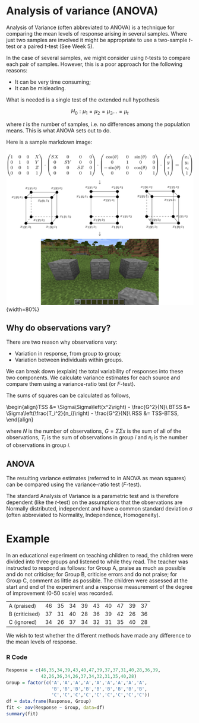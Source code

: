 # Analysis of variance (ANOVA)
Analysis of Variance (often abbreviated to ANOVA) is a technique for
comparing the mean levels of response arising in several samples.
Where just two samples are involved it might be appropriate to use a
two-sample $t$-test or a paired $t$-test (See Week 5).

In the case of several samples, we might consider using $t$-tests to
compare each pair of samples.  However, this is a poor approach for the
following reasons:

 * It can be very time consuming;
 * It can be misleading.

What is needed is a single test of the extended null hypothesis

$$H_0 : \mu_1 = \mu_2 = \mu_3\dots=\mu_t$$

where $t$ is the number of samples, i.e.  no differences among the
population means.  This is what ANOVA sets out to do.

Here is a sample markdown image:

![](static/images/mc.png){width=80%}

## Why do observations vary?
There are two reason why observations vary:

 * Variation in response, from group to group;
 * Variation between individuals within groups.

We can break down (explain) the total variability of responses into these
two components. We calculate variance estimates for each source and compare them using
a variance-ratio test (or $F$-test).

The sums of squares can be calculated as follows,

\begin{align}TSS &= \Sigma\Sigma\left(x^2\right) - \frac{G^2}{N}\\
BTSS &= \Sigma\left(\frac{T_i^2}{n_i}\right) - \frac{G^2}{N}\\
RSS &= TSS-BTSS,
\end{align}

where $N$ is the number of observations, $G=\Sigma\Sigma x$ is the sum of all of
the observations, $T_i$ is the sum of observations in group $i$ and $n_i$ is the
number of observations in group $i$.

## ANOVA
The resulting variance estimates (referred to in ANOVA as mean squares)
can be compared using the variance-ratio test ($F$-test).

The standard Analysis of Variance is a parametric test and is therefore
dependent (like the $t$-test) on the assumptions that the observations are
Normally distributed, independent and have a common standard deviation $\sigma$
(often abbreviated to Normality, Independence, Homogeneity).

# Example
In an educational experiment on teaching children to read, the children
were divided into three groups and listened to while they read.  The
teacher was instructed to respond as follows:  for Group A, praise as
much as possible and do not criticise; for Group B, criticise errors and do
not praise; for Group C, comment as little as possible.  The children were
assessed at the start and end of the experiment and a response
measurement of the degree of improvement (0-50 scale) was recorded.

|                |  |  |  |  |  |  |  |  |  |
|----------------|--|--|--|--|--|--|--|--|--|
| A (praised)    |46|35|34|39|43|40|47|39|37|
| B (criticised) |37|31|40|28|36|39|42|26|36|
| C (ignored)    |34|26|37|34|32|31|35|40|28|

We wish to test whether the different methods have made any difference
to the mean levels of response.

### R Code

```{.R .runnable .editable}
Response = c(46,35,34,39,43,40,47,39,37,37,31,40,28,36,39,
             42,26,36,34,26,37,34,32,31,35,40,28)
Group = factor(c('A','A','A','A','A','A','A','A','A',
                 'B','B','B','B','B','B','B','B','B',
                 'C','C','C','C','C','C','C','C','C'))
df = data.frame(Response, Group)
fit <- aov(Response ~ Group, data=df)
summary(fit)
```